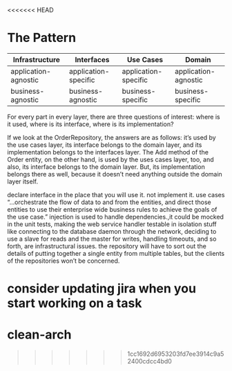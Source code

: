 <<<<<<< HEAD

# The Pattern
| Infrastructure       | Interfaces           | Use Cases            | Domain               |
|----------------------|----------------------|----------------------|----------------------|
| application-agnostic | application-specific | application-specific | application-agnostic |
| business-agnostic    | business-agnostic    | business-specific    | business-specific    |


For every part in every layer, there are three questions of interest: where is it used, where is its interface, where is its implementation?

If we look at the OrderRepository, the answers are as follows: it’s used by the use cases layer, its interface belongs to the domain layer, and its implementation belongs to the interfaces layer.
The Add method of the Order entity, on the other hand, is used by the uses cases layer, too, and also, its interface belongs to the domain layer. But, its implementation belongs there as well, because it doesn’t need anything outside the domain layer itself.

declare interface in the place that you will use it. not implement it.
use cases “…orchestrate the flow of data to and from the entities, and direct those entities to use their enterprise wide business rules to achieve the goals of the use case.”
injection is used to handle dependencies.,it could be mocked in the unit tests, making the web service handler testable in isolation
stuff like connecting to the database daemon through the network, deciding to use a slave for reads and the master for writes, handling timeouts, and so forth, are infrastructural issues.
the repository will have to sort out the details of putting together a single entity from multiple tables, but the clients of the repositories won’t be concerned.

consider updating jira when you start working on a task
=======
# clean-arch
>>>>>>> 1cc1692d6953203fd7ee3914c9a52400cdcc4bd0
